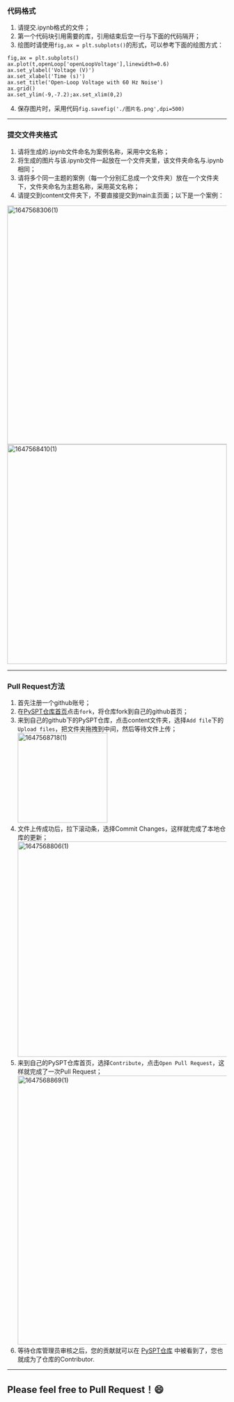 ### 代码格式  
1. 请提交.ipynb格式的文件；  
2. 第一个代码块引用需要的库，引用结束后空一行与下面的代码隔开；  
3. 绘图时请使用`fig,ax = plt.subplots()`的形式，可以参考下面的绘图方式：  
```
fig,ax = plt.subplots()
ax.plot(t,openLoop['openLoopVoltage'],linewidth=0.6)
ax.set_ylabel('Voltage (V)')
ax.set_xlabel('Time (s)')
ax.set_title('Open-Loop Voltage with 60 Hz Noise')
ax.grid()
ax.set_ylim(-9,-7.2);ax.set_xlim(0,2)
```
4. 保存图片时，采用代码`fig.savefig('./图片名.png',dpi=500)`  
---

### 提交文件夹格式
1. 请将生成的.ipynb文件命名为案例名称，采用中文名称；
2. 将生成的图片与该.ipynb文件一起放在一个文件夹里，该文件夹命名与.ipynb相同；
3. 请将多个同一主题的案例（每一个分别汇总成一个文件夹）放在一个文件夹下，文件夹命名为主题名称，采用英文名称；
4. 请提交到content文件夹下，不要直接提交到main主页面；以下是一个案例：  
<img width="548" alt="1647568306(1)" src="https://user-images.githubusercontent.com/96283702/158922228-805c022f-9825-444d-a9b5-37fc2fd45610.png">  
<img width="504" alt="1647568410(1)" src="https://user-images.githubusercontent.com/96283702/158922419-b4eb04a6-50b7-42b7-988b-11f3d7a6549b.png">  

---  
### Pull Request方法
1. 首先注册一个github账号；
2. 在[PySPT仓库首页](https://github.com/XxxuLimei/PySPT)点击`fork`，将仓库fork到自己的github首页；
3. 来到自己的github下的PySPT仓库，点击content文件夹，选择`Add file`下的`Upload files`，把文件夹拖拽到中间，然后等待文件上传；<img width="206" alt="1647568718(1)" src="https://user-images.githubusercontent.com/96283702/158922924-9af77c85-4894-458f-8234-4416b1c7d85d.png">  
4. 文件上传成功后，拉下滚动条，选择Commit Changes，这样就完成了本地仓库的更新；<img width="494" alt="1647568806(1)" src="https://user-images.githubusercontent.com/96283702/158923054-2cdf583b-9a24-45d6-ad26-3ad40c0e3dc3.png">  
5. 来到自己的PySPT仓库首页，选择`Contribute`，点击`Open Pull Request`，这样就完成了一次Pull Request；<img width="617" alt="1647568869(1)" src="https://user-images.githubusercontent.com/96283702/158923166-e517c80a-00d8-408f-892f-27179877a399.png">  
6. 等待仓库管理员审核之后，您的贡献就可以在 [PySPT仓库](https://github.com/XxxuLimei/PySPT) 中被看到了，您也就成为了仓库的Contributor.  
---

## Please feel free to Pull Request！:smile:

